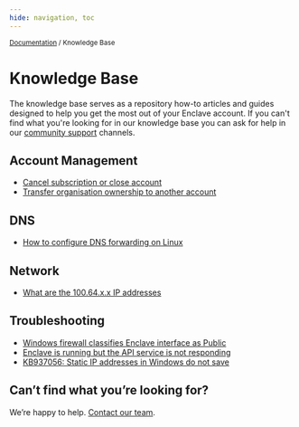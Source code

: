 ```yaml
---
hide: navigation, toc
---
```


<small>[Documentation](/) / Knowledge Base</small>

# Knowledge Base

The knowledge base serves as a repository how-to articles and guides designed to help you get the most out of your Enclave account. If you can't find what you're looking for in our knowledge base you can ask for help in our [community support](/community-support/) channels.

## Account Management

- [Cancel subscription or close account](/kb/cancel-subscription)
- [Transfer organisation ownership to another account](/kb/transfer-ownership)

## DNS

- [How to configure DNS forwarding on Linux](/kb/how-to-configure-dns-forwarding-on-linux)

## Network

- [What are the 100.64.x.x IP addresses](/kb/what-are-100.64.x.x-ip-addresses)

## Troubleshooting

- [Windows firewall classifies Enclave interface as Public](/kb/windows-firewall-classifies-enclave-interface-as-public)
- [Enclave is running but the API service is not responding](/kb/enclave-is-running-but-the-api-service-is-not-responding)
- [KB937056: Static IP addresses in Windows do not save](/kb/static-ip-addresses-in-windows-do-not-save)

<!-- - [Certificate lifetime management and best practice](/kb/certificate-lifetime-management-and-best-practice) -->

## Can’t find what you’re looking for?
We’re happy to help. [Contact our team](mailto:support@enclave.io).
